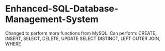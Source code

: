 # Enhanced-SQL-Database-Management-System
Changed to perform more functions from MySQL.
Can perform: CREATE, INSERT, SELECT, DELETE, UPDATE
             SELECT DISTINCT, LEFT OUTER JOIN, WHERE
